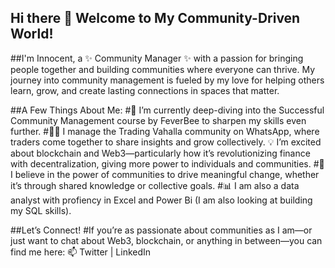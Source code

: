 ## Hi there 👋 Welcome to My Community-Driven World!

##I'm Innocent, a ✨ Community Manager ✨ with a passion for bringing people together and building communities where everyone can thrive. My journey into community management is fueled by my love for helping others learn, grow, and create lasting connections in spaces that matter.

##A Few Things About Me:
#🌱 I’m currently deep-diving into the Successful Community Management course by FeverBee to sharpen my skills even further.
#👨‍💻 I manage the Trading Vahalla community on WhatsApp, where traders come together to share insights and grow collectively.
💡 I’m excited about blockchain and Web3—particularly how it’s revolutionizing finance with decentralization, giving more power to individuals and communities.
#💬 I believe in the power of communities to drive meaningful change, whether it’s through shared knowledge or collective goals.
#📊 I am also a data analyst with profiency in Excel and Power Bi (I am also looking at building my SQL skills).


##Let’s Connect!
#If you’re as passionate about communities as I am—or just want to chat about Web3, blockchain, or anything in between—you can find me here:
📫 Twitter | LinkedIn
